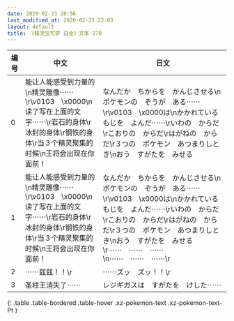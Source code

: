```yaml
---
date: 2020-02-23 20:56
last_modified_at: 2020-02-23 22:03
layout: default
title: 《精灵宝可梦 白金》文本 270
---
```

| 编号 | 中文 | 日文 |
| ---- | ---- | ---- |
| 0 | 能让人能感受到力量的\n精灵雕像⋯⋯\r\v0103　\x0000\n读了写在上面的文字⋯⋯\r岩石的身体\r冰封的身体\r钢铁的身体\r当３个精灵聚集的时候\n王将会出现在你面前！ | なんだか　ちからを　かんじさせる\nポケモンの　ぞうが　ある⋯⋯\r\v0103　\x0000は\nかかれている　もじを　よんだ⋯⋯\rいわの　からだ\rこおりの　からだ\rはがねの　からだ\r３つの　ポケモン　あつまりしとき\nおう　すがたを　みせる |
| 1 | 能让人能感受到力量的\n精灵雕像⋯⋯\r\v0103　\x0000\n读了写在上面的文字⋯⋯\r岩石的身体\r冰封的身体\r钢铁的身体\r当３个精灵聚集的时候\n王将会出现在你面前！ | なんだか　ちからを　かんじさせる\nポケモンの　ぞうが　ある⋯⋯\r\v0103　\x0000は\nかかれている　もじを　よんだ⋯⋯\rいわの　からだ\rこおりの　からだ\rはがねの　からだ\r３つの　ポケモン　あつまりしとき\nおう　すがたを　みせる\r⋯⋯　⋯⋯　⋯⋯\n⋯⋯　⋯⋯　⋯⋯\r |
| 2 | ⋯⋯兹兹！！\r | ⋯⋯ズッ　ズッ！！\r |
| 3 | 圣柱王消失了⋯⋯ | レジギガスは　すがたを　けした⋯⋯ |
{: .table .table-bordered .table-hover .xz-pokemon-text .xz-pokemon-text-Pt }